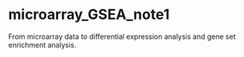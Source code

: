 # microarray_GSEA_note1

From microarray data to differential expression analysis and gene set enrichment analysis. 
